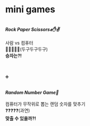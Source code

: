 # mini games

<br>
<i>
  <b>Rock Paper Scissors✊✋✌</b><br><br>
</i>
사람 vs 컴퓨터<br>
🥁🥁🥁🥁🥁(두구두구두구)<br>
<b>승자는?!</b>

<br><br>
➕
<br><br>

<i>
  <b>Random Number Game🎲</b><br><br>
</i>
컴퓨터가 무작위로 뽑는 랜덤 숫자를 맞추기<br>
❓❓❓❓❓(과연)<br>
<b>맞출 수 있을까?!</b>
